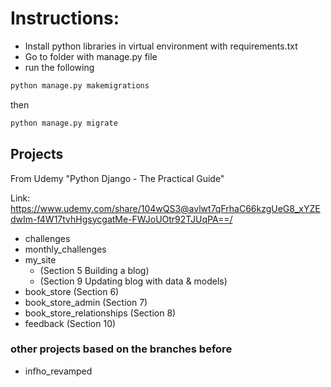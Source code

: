 # Instructions:
- Install python libraries in virtual environment with requirements.txt
- Go to folder with manage.py file
- run the following
```bash
python manage.py makemigrations
```
then

```bash
python manage.py migrate
```

## Projects
From Udemy "Python Django - The Practical Guide"

Link: https://www.udemy.com/share/104wQS3@avlwt7qFrhaC66kzgUeG8_xYZEdwIm-f4W17tvhHgsycgatMe-FWJoUOtr92TJUqPA==/

+ challenges
+ monthly_challenges
+ my_site 
    * (Section 5 Building a blog)
    * (Section 9 Updating blog with data & models)
+ book_store (Section 6)
+ book_store_admin (Section 7)
+ book_store_relationships (Section 8)
+ feedback (Section 10)

### other projects based on the branches before
+ infho_revamped